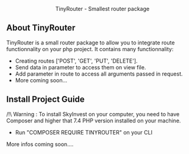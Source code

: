 <p align="center">TinyRouter - Smallest router package</p>

## About TinyRouter

TinyRouter is a small router package to allow you to integrate route functionnality on your php project.
It contains many functionnality:

- Creating routes ['POST', 'GET', 'PUT', 'DELETE'].
- Send data in parameter to access them on view file.
- Add parameter in route to access all arguments passed in request.
- More coming soon...

## Install Project Guide

/!\ Warning : To install SkyInvest on your computer, you need to have Composer and higher that 7.4 PHP version installed on your machine. 

- Run "COMPOSER REQUIRE TINYROUTER" on your CLI

More infos coming soon....
